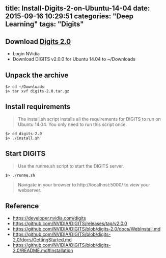 title: Install-Digits-2-on-Ubuntu-14-04
date: 2015-09-16 10:29:51
categories: "Deep Learning"
tags: "Digits"
---

## Download [Digits 2.0](https://developer.nvidia.com/digits)
* Login NVidia
* Download DIGITS v2.0.0 for Ubuntu 14.04 to ~/Downloads

## Unpack the archive
```
$> cd ~/Downloads
$> tar xvf digits-2.0.tar.gz
```

## Install requirements
>The install.sh script installs all the requirements for DIGITS to run on Ubuntu 14.04. You only need to run this script once.

```
$> cd digits-2.0
$> ./install.sh
```

## Start DIGITS
>Use the runme.sh script to start the DIGITS server.

```
$> ./runme.sh
```

>Navigate in your browser to http://localhost:5000/ to view your webserver.

## Reference
* https://developer.nvidia.com/digits
* https://github.com/NVIDIA/DIGITS/releases/tag/v2.0.0
* https://github.com/NVIDIA/DIGITS/blob/digits-2.0/docs/WebInstall.md
* https://github.com/NVIDIA/DIGITS/blob/digits-2.0/docs/GettingStarted.md
* https://github.com/NVIDIA/DIGITS/blob/digits-2.0/README.md#installation
